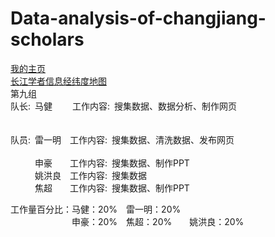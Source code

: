 # Data-analysis-of-changjiang-scholars
[我的主页](https://ming66.github.io/Data-analysis-of-changjiang-scholars/myhome.html "https://ming66.github.io/Data-analysis-of-changjiang-scholars/myhome.html") <br>
[长江学者信息经纬度地图](https://ming66.github.io/Data-analysis-of-changjiang-scholars/map.html "https://ming66.github.io/Data-analysis-of-changjiang-scholars/map.html") <br>
第九组 <br>
队长: 马健   工作内容: 搜集数据、数据分析、制作网页 <br> <br> <br>
队员: 雷一明 工作内容: 搜集数据、清洗数据、发布网页 <br> <br>
    申豪  工作内容: 搜集数据、制作PPT <br>
    姚洪良 工作内容: 搜集数据 <br>
    焦超  工作内容: 搜集数据、制作PPT <br>

工作量百分比：马健：20% 雷一明：20% <br>
       申豪：20% 焦超：20%  姚洪良：20%
